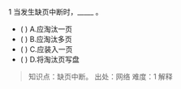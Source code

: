 1
当发生缺页中断时，_____ 。
- ( ) A.应淘汰一页 
- ( ) B.应淘汰多页 
- ( ) C.应装入一页 
- ( ) D.将淘汰页写盘

> 知识点：缺页中断。
> 出处：网络
> 难度：1
> 解释
